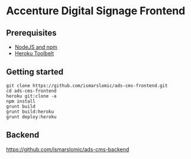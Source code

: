 # Accenture Digital Signage Frontend

## Prerequisites
* [NodeJS and npm](http://nodejs.org/download/)
* [Heroku Toolbelt](https://toolbelt.heroku.com/)


## Getting started
```
git clone https://github.com/ismarslomic/ads-cms-frontend.git
cd ads-cms-frontend
heroku git:clone -a 
npm install
grunt build
grunt build:heroku
grunt deploy:heroku
```

## Backend
https://github.com/ismarslomic/ads-cms-backend
